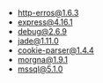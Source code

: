 
- http-erros@1.6.3
- express@4.16.1
- debug@2.6.9
- jade@1.11.0
- cookie-parser@1.4.4
- morgna@1.9.1
- mssql@5.1.0
